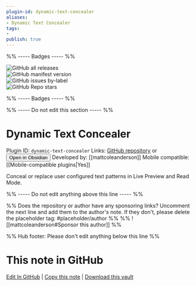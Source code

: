 ```yaml
---
plugin-id: dynamic-text-concealer
aliases:
- Dynamic Text Concealer
tags: 
- 
publish: true
---
```


%% ----- Badges ----- %%

![GitHub all releases](https://img.shields.io/github/downloads/mattcoleanderson/obsidian-dynamic-text-concealer/total?color=573E7A&logo=github&style=for-the-badge)   
![GitHub manifest version](https://img.shields.io/github/manifest-json/v/mattcoleanderson/obsidian-dynamic-text-concealer?color=573E7A&logo=github&style=for-the-badge)   
![GitHub issues by-label](https://img.shields.io/github/issues/mattcoleanderson/obsidian-dynamic-text-concealer/help%20wanted?color=573E7A&logo=github&style=for-the-badge)   
![GitHub Repo stars](https://img.shields.io/github/stars/mattcoleanderson/obsidian-dynamic-text-concealer?color=573E7A&logo=github&style=for-the-badge)

%% ----- Badges ----- %%

%% ----- Do not edit this section ----- %%

# Dynamic Text Concealer

Plugin ID: `dynamic-text-concealer`
Links: [GitHub repository](https://github.com/mattcoleanderson/obsidian-dynamic-text-concealer) or [<button id=HH>Open in Obsidian</button>](obsidian://show-plugin?id=dynamic-text-concealer)
Developed by: [[mattcoleanderson]]
Mobile compatible: [[Mobile-compatible plugins|Yes]]

Conceal or replace user configured text patterns in Live Preview and Read Mode.

%% ----- Do not edit anything above this line ----- %% 

%% Does the repository or author have any sponsoring links? Uncomment the next line and add them to the author's note. If they don't, please delete the placeholder tag: #placeholder/author %%
%% ![[mattcoleanderson#Sponsor this author]] %%

%% Hub footer: Please don't edit anything below this line %%

# This note in GitHub

<span class="git-footer">[Edit In GitHub](https://github.dev/obsidian-community/obsidian-hub/blob/main/02%20-%20Community%20Expansions/02.05%20All%20Community%20Expansions/Plugins/dynamic-text-concealer.md "git-hub-edit-note") | [Copy this note](https://raw.githubusercontent.com/obsidian-community/obsidian-hub/main/02%20-%20Community%20Expansions/02.05%20All%20Community%20Expansions/Plugins/dynamic-text-concealer.md "git-hub-copy-note") | [Download this vault](https://github.com/obsidian-community/obsidian-hub/archive/refs/heads/main.zip "git-hub-download-vault") </span>
